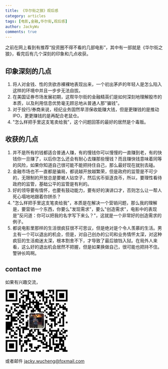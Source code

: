 ```yaml
---
title: 《华尔街之狼》观后感
category: articles
tags: [电影,金融,华尔街,观后感]
author: JackyWu
comments: true
---
```




之前在网上看到有推荐“投资圈不得不看的几部电影”，其中有一部就是《华尔街之狼》，看完后有几个深刻的印象和几点收获。

## 印象深刻的几点

1. 将人对金钱、性的贪欲赤裸裸地表现出来，一个初出茅庐的年轻人是怎么陷入这样的环境中并且一步步无法自拔。
2. 在美国证券市场发展初期，这帮华尔街的金融精英们是如何深刻地理解股市的本质，以及利用信息优势毫无顾忌地从普通人那"骗钱"。
3. 对于投行/券商来说，经纪业务固然旱涝保收能赚大钱，但是更赚钱的是推动IPO，更更赚钱的是再配合老鼠仓。
3. "怎么样把手里这支笔卖给我"，这个问题回答的最好的居然是个毒贩。

## 收获的几点

1. 并不是所有的钱都适合普通人赚，有的慢钱你可以慢慢的一直赚到老，有的快钱你一旦赚了，以后你怎么还会有耐心去赚那些慢钱？而且赚快钱意味着同等的风险，如果你知道自己很可能不能把持住自己，那么最好现在就别去碰。
2. 金融市场也不一直都是骗局，都说越开放越繁荣，但是政府的监管是不可少的，无限制的开放总是要被人钻空子，然后劣币驱逐良币，所以，要理性看待政府的监管，基础公平的监管是有利的。
3. 好的领导要有情怀，也要有鼓动能力，要有好的演讲口才，否则怎么让一帮人死心塌地地跟着你拼杀？
4. "怎么样把手里这支笔卖给我"，本质是在解决一个营销问题，那么我的理解是，要营销一个东西，你要么"发现需求"，要么"创造需求"，电影中的表现是"反问道：你可以把我的名字写下来么？"，这就是一个非常好的创造需求的例子。
5. 都说电影里那样的生活很疯狂很不可思议，但是绝对是个令人羡慕的生活。男主有一个可以退出的机会，但是，对自己创办的公司和业务情怀太深，对这种疯狂的生活痴迷太深，根本割舍不下，才导致了最后锒铛入狱。在局外人来看，这么好的退出机会居然不把握，但是如果换做自己，很可能也把持不住。警钟长鸣啊。



## contact me

如果有兴趣交流，

![](/assets/images/weixin-pic-jackywu.jpg)

或者邮件 <a href="mailto:jacky.wucheng@foxmail.com">jacky.wucheng@foxmail.com</a>

